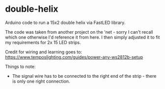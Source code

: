 # double-helix
Arduino code to run a 15x2 double helix via FastLED library.

The code was taken from another project on the 'net - sorry I can't recall which one otherwise I'd reference it from here.  I then simply adjusted it to fit my requirements for 2x 15 LED strips. 

Credit for wiring and learning goes to: https://www.temposlighting.com/guides/power-any-ws2812b-setup

Things to note: 
 * The signal wire has to be connected to the right end of the strip - there is only one right connection. 
 
